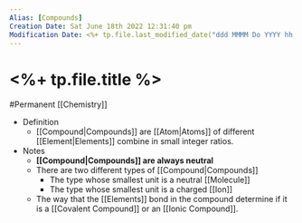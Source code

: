 ```yaml
---
Alias: [Compounds]
Creation Date: Sat June 18th 2022 12:31:40 pm 
Modification Date: <%+ tp.file.last_modified_date("ddd MMMM Do YYYY hh:mm:ss a") %>
---
```

# <%+ tp.file.title %>
#Permanent [[Chemistry]]

- Definition
	- [[Compound|Compounds]] are [[Atom|Atoms]] of different [[Element|Elements]] combine in small integer ratios.
- Notes
	- **[[Compound|Compounds]] are always neutral**
	- There are two different types of [[Compound|Compounds]]
		- The type whose smallest unit is a neutral [[Molecule]]
		- The type whose smallest unit is a charged [[Ion]]
	- The way that the [[Elements]] bond in the compound determine if it is a [[Covalent Compound]] or an [[Ionic Compound]].